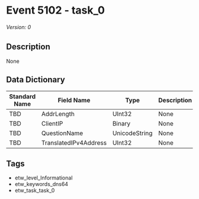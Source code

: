 # Event 5102 - task_0
###### Version: 0

## Description
None

## Data Dictionary
|Standard Name|Field Name|Type|Description|Sample Value|
|---|---|---|---|---|
|TBD|AddrLength|UInt32|None|`None`|
|TBD|ClientIP|Binary|None|`None`|
|TBD|QuestionName|UnicodeString|None|`None`|
|TBD|TranslatedIPv4Address|UInt32|None|`None`|

## Tags
* etw_level_Informational
* etw_keywords_dns64
* etw_task_task_0